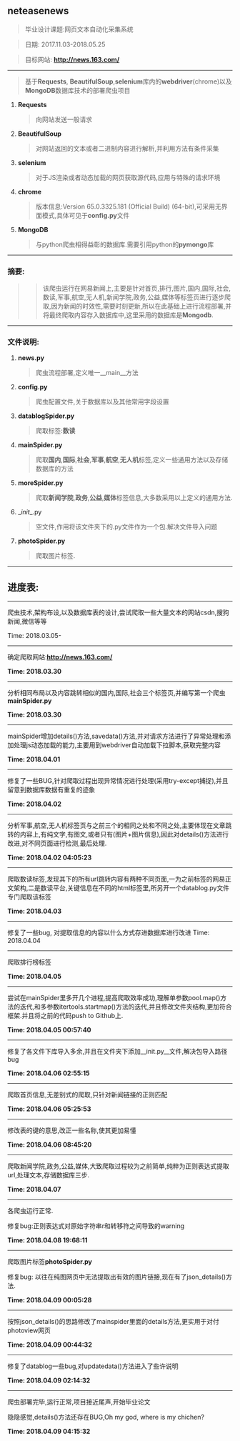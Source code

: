 ## neteasenews
>毕业设计课题:网页文本自动化采集系统

>日期: 2017.11.03-2018.05.25

>目标网站:  **http://news.163.com/**
---
> 基于**Requests**, **BeautifulSoup**,**selenium**库内的**webdriver**(chrome)以及**MongoDB**数据库技术的部署爬虫项目
1. **Requests**
    >向网站发送一般请求
2. **BeautifulSoup**
    >对网站返回的文本或者二进制内容进行解析,并利用方法有条件采集
3. **selenium**
    >对于JS渲染或者动态加载的网页获取源代码,应用与特殊的请求环境
4. **chrome**
    >版本信息:Version 65.0.3325.181 (Official Build) (64-bit),可采用无界面模式,具体可见于**config.py**文件
5. **MongoDB**
    >与python爬虫相得益彰的数据库.需要引用python的**pymongo**库
---
### 摘要:
>>该爬虫运行在网易新闻上,主要是针对首页,排行,图片,国内,国际,社会,数读,军事,航空,无人机,新闻学院,政务,公益,媒体等标签页进行逐步爬取,因为新闻的时效性,需要时刻更新,所以在此基础上进行流程部署,并将最终爬取内容存入数据库中,这里采用的数据库是**Mongodb**.
---
### 文件说明:
1. **news.py**
    > 爬虫流程部署,定义唯一__main__方法
2. **config.py**
    > 爬虫配置文件,关于数据库以及其他常用字段设置
3. **datablogSpider.py**
    > 爬取标签:**数读**
4. **mainSpider.py**
    > 爬取**国内**,**国际**,**社会**,**军事**,**航空**,**无人机**标签,定义一些通用方法以及存储数据库的方法
5. **moreSpider.py**
    > 爬取**新闻学院**,**政务**,**公益**,**媒体**标签信息,大多数采用以上定义的通用方法.
6. \__init__.py
    > 空文件,作用将该文件夹下的.py文件作为一个包.解决文件导入问题
7. **photoSpider.py**
    > 爬取图片标签.

---
## 进度表:
---
爬虫技术,架构布设,以及数据库表的设计,尝试爬取一些大量文本的网站csdn,搜狗新闻,微信等等

Time: 2018.03.05-

---
确定爬取网站:**http://news.163.com/**

**Time:   2018.03.30**

---
分析相同布局以及内容跳转相似的国内,国际,社会三个标签页,并编写第一个爬虫**mainSpider.py**

**Time:   2018.03.30**    

---
mainSpider增加details()方法,savedata()方法,并对请求方法进行了异常处理和添加处理js动态加载的能力,主要用到webdriver自动加载下拉脚本,获取完整内容

**Time:   2018.04.01**

---
修复了一些BUG,针对爬取过程出现异常情况进行处理(采用try-except捕捉),并且留意到数据库数据有重复的迹象

**Time:   2018.04.02**

---
分析军事,航空,无人机标签页与之前三个的相同之处和不同之处,主要体现在文章跳转的内容上,有纯文字,有图文,或者只有(图片+图片信息),因此对details()方法进行改进,对不同页面进行检测,最后处理.

**Time:   2018.04.02      04:05:23**

---
爬取数读标签,发现其下的所有url跳转内容有两种不同页面,一为之前标签的网易正文架构,二是数读平台,关键信息在不同的html标签里,所另开一个datablog.py文件专门爬取该标签

**Time:   2018.04.03**

---
修复了一些bug, 对提取信息的内容以什么方式存进数据库进行改进
Time:   2018.04.04

---
爬取排行榜标签

**Time:    2018.04.05**

---
尝试在mainSpider里多开几个进程,提高爬取效率成功,理解单参数pool.map()方法的迭代,和多参数itertools.startmap()方法的迭代,并且修改文件夹结构,更加符合框架.并且将之前的代码push to Github上.

**Time:    2018.04.05     00:57:40**

---
修复了各文件下库导入多余,并且在文件夹下添加\__init.py__文件,解决包导入路径bug

**Time:    2018.04.06     02:55:15**

---
爬取首页信息,无差别式的爬取,只针对新闻链接的正则匹配

**Time:    2018.04.06     05:25:53**

---
修改表的键的意思,改正一些名称,使其更加易懂

**Time:   2018.04.06      08:45:20**

---
爬取新闻学院,政务,公益,媒体,大致爬取过程较为之前简单,纯粹为正则表达式提取url,处理文本,存储数据库三步.

**Time:   2018.04.07**

---
各爬虫运行正常.

修复bug:正则表达式对原始字符串r和转移符之间导致的warning

**Time:   2018.04.08      19:68:11**

---
爬取图片标签**photoSpider.py**

修复bug: 以往在纯图网页中无法提取出有效的图片链接,现在有了json_details()方法.

**Time:   2018.04.09      00:05:28**

---
按照json_details()的思路修改了mainspider里面的details方法,更实用于对付photoview网页

**Time:   2018.04.09      00:44:32**

---
修复了datablog一些bug,对updatedata()方法进入了些许说明

**Time:   2018.04.09      02:14:32**

---
爬虫部署完毕,运行正常,项目接近尾声,开始毕业论文

隐隐感觉,details()方法还存在BUG,Oh my god, where is my chichen?

**Time:   2018.04.09      04:15:32**